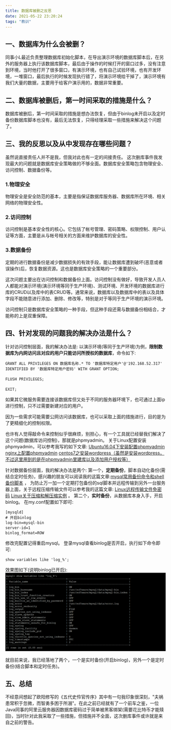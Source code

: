 ```yaml
---
title: 数据库被删之反思
date: 2021-05-22 23:20:24
tags: "教训"
---
```


## 一、数据库为什么会被删？
同事小L最近负责整理数据库初始化脚本，在导出演示环境的数据库脚本后，在另外的服务器上执行该数据库脚本，最后由于操作的时候打开的窗口过多，没有注意到环境，当时他打开了很多窗口，有演示环境，也有自己试验环境，也有开发环境，一堆窗口，最后执行的时候发现执行错了，将演示环境给干掉了，演示环境有我们大量的数据，主要用于给客户演示用的，数据非常重要。

<!--more-->
## 二、数据库被删后，第一时间采取的措施是什么？
数据库被删后，第一时间采取的措施是想办法恢复，但由于binlog未开启以及定时备份数据库脚本也没有，最后无法恢复，只得经理采取一些措施来解决这个问题了。

## 三、我的反思以及从中发现存在哪些问题？
虽然说直接责任人并不是我，但我对此也有一定的间接责任。
这次删库事件我发现最大的问题就是数据库安全策略做的不够全面。数据库安全策略包含物理安全、访问控制、数据备份等。

### 1.物理安全
物理安全是安全防范的基本，主要是指保证数据库服务器、数据库所在环境、相关网络的物理安全性。

### 2.访问控制
访问控制是基本安全性的核心。它包括了帐号管理、密码策略、权限控制、用户认证等方面，主要是从与帐号相关的方面来维护数据库的安全性。

### 3.数据备份
定期的进行数据备份是减少数据损失的有效手段，能让数据库遭到破坏(恶意或者误操作)后，恢复数据资源。这也是数据库安全策略的一个重要部分。

这次问题主要出在访问控制和数据备份上面。访问控制没有做好，导致开发人员人人都能对演示环境(演示环境等同于生产环境)、测试环境、开发环境的数据库进行库的CRUD以及库中的表CRUD等。通常来说，数据库以及数据库中的表以及具体字段不能随意进行添加、删除、修改等，特别是对于等同于生产环境的演示环境。

访问控制只是数据库安全策略的一种手段，但这种手段还需与数据备份相结合，才能称的上是双重保障。


## 四、针对发现的问题我的解决办法是什么？
针对访问控制层面，我的解决办法是:
以演示环境(等同于生产环境)为例，**限制数据库为内网访问且对应的用户只能访问所授权的数据库**，命令如下:
```
GRANT ALL PRIVILEGES ON 数据库名称.* TO '数据库特定用户'@'192.168.52.317' IDENTIFIED BY '数据库特定用户密码' WITH GRANT OPTION;

FLUSH PRIVILEGES;

EXIT;
```
如果其它微服务需要连接该数据库但又处于不同的服务器环境下，也可通过上面ip进行控制，只不过需要新建对应的用户。

因为一些需求可能需要公网访问该数据库，也可以采取上面的措施进行，目的是为了更精细化的控制权限。

也许有人觉得敲命令来控制似乎很麻烦，别担心，有一个工具就已经替我们解决了这个问题(数据库访问控制)，那就是phpmyadmin。
关于Linux配置安装phpmyadmin，可以参考我写的如下文章:
[Ubuntu16.04下安装配置phpmyadmin](https://www.cnblogs.com/youcong/p/8645001.html)
[nginx上配置phpmyadmin](https://www.cnblogs.com/youcong/p/10703478.html)
[centos7之安装wordpress（虽然是安装wordpress，不过这里用到的是在phpmyadmin里建库以及添加用户授权等）](https://www.cnblogs.com/youcong/p/9240603.html)

针对数据备份层面，我的解决办法是两个:
第一个，**定期备份**，脚本自动化备份(需结合定时任务)，感兴趣的朋友可以阅读我的这篇文章:[mysql常用备份命令和shell备份脚本](https://www.cnblogs.com/youcong/p/9240618.html)
，
为防止万一加一个定期打包备份的sql脚本并远程传输到另外一台服务器上面，关于远程压缩传输文件可以参考我的这篇文章:
[Linux远程传输文件免密码](https://www.cnblogs.com/youcong/p/10809056.html)
[Linux关于压缩和解压缩实例](https://www.cnblogs.com/youcong/p/9762451.html)
。
第二个，**实时备份**，从数据库本身入手，开启binlog。
在my.conf配置如下即可:
```
[mysqld]
# 开启binlog
log-bin=mysql-bin
server-id=1
binlog_format=ROW
```
修改完配置记得重启mysql。
登录mysql查看binlog是否开启，执行如下命令即可:
```
show variables like 'log_%';
```
效果图如下(说明binlog已开启):
![](数据库被删之反思/01.png)

就目前来说，我已经落地了两个，一个是实时备份(开启binlog)，另外一个是定时备份(结合脚本和定时任务)。

## 五、总结
不经意间想起了欧阳修写的《五代史伶官传序》其中有一句我印象很深刻，"夫祸患常积于忽微，而智勇多困于所溺"。在此之前已经就有了一个前车之鉴，一位Java同事的阿里云服务器因数据库密码过于简单被黑客绑架(需要花比特币才能赎回)，当时针对此我采取了一些措施，但措施并不全面，这次删库事件或许就是来自之前的警告。